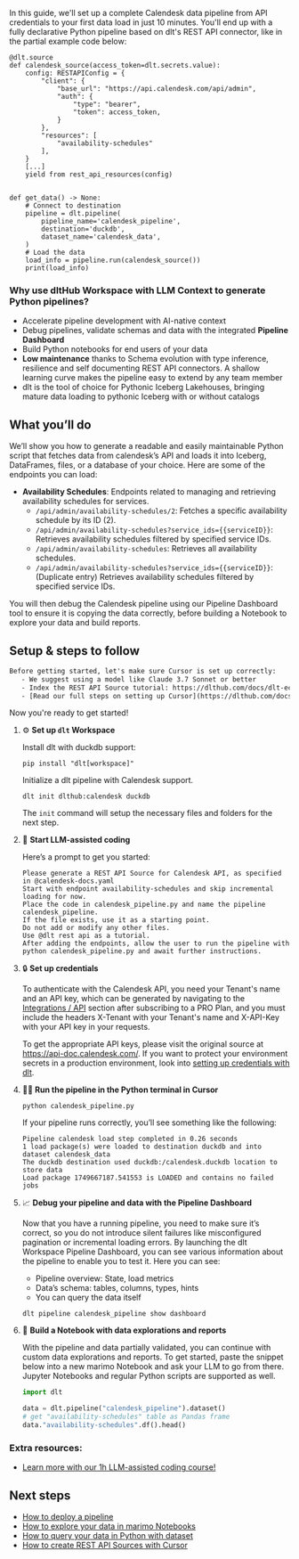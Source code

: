 In this guide, we'll set up a complete Calendesk data pipeline from API credentials to your first data load in just 10 minutes. You'll end up with a fully declarative Python pipeline based on dlt's REST API connector, like in the partial example code below:

```python-outcome
@dlt.source
def calendesk_source(access_token=dlt.secrets.value):
    config: RESTAPIConfig = {
        "client": {
            "base_url": "https://api.calendesk.com/api/admin",
            "auth": {
                "type": "bearer",
                "token": access_token,
            }
        },
        "resources": [
            "availability-schedules"
        ],
    }
    [...]
    yield from rest_api_resources(config)


def get_data() -> None:
    # Connect to destination
    pipeline = dlt.pipeline(
        pipeline_name='calendesk_pipeline',
        destination='duckdb',
        dataset_name='calendesk_data', 
    )
    # Load the data
    load_info = pipeline.run(calendesk_source())
    print(load_info) 
```

### Why use dltHub Workspace with LLM Context to generate Python pipelines?

- Accelerate pipeline development with AI-native context
- Debug pipelines, validate schemas and data with the integrated **Pipeline Dashboard**
- Build Python notebooks for end users of your data
- **Low maintenance** thanks to Schema evolution with type inference, resilience and self documenting REST API connectors. A shallow learning curve makes the pipeline easy to extend by any team member
- dlt is the tool of choice for Pythonic Iceberg Lakehouses, bringing mature data loading to pythonic Iceberg with or without catalogs

## What you’ll do

We’ll show you how to generate a readable and easily maintainable Python script that fetches data from calendesk’s API and loads it into Iceberg, DataFrames, files, or a database of your choice. Here are some of the endpoints you can load:

- **Availability Schedules**: Endpoints related to managing and retrieving availability schedules for services.
  - `/api/admin/availability-schedules/2`: Fetches a specific availability schedule by its ID (2).
  - `/api/admin/availability-schedules?service_ids={{serviceID}}`: Retrieves availability schedules filtered by specified service IDs.
  - `/api/admin/availability-schedules`: Retrieves all availability schedules.
  - `/api/admin/availability-schedules?service_ids={{serviceID}}`: (Duplicate entry) Retrieves availability schedules filtered by specified service IDs.

You will then debug the Calendesk pipeline using our Pipeline Dashboard tool to ensure it is copying the data correctly, before building a Notebook to explore your data and build reports.

## Setup & steps to follow

```default
Before getting started, let's make sure Cursor is set up correctly:
   - We suggest using a model like Claude 3.7 Sonnet or better
   - Index the REST API Source tutorial: https://dlthub.com/docs/dlt-ecosystem/verified-sources/rest_api/ and add it to context as **@dlt rest api**
   - [Read our full steps on setting up Cursor](https://dlthub.com/docs/dlt-ecosystem/llm-tooling/cursor-restapi#23-configuring-cursor-with-documentation)
```

Now you're ready to get started!

1. ⚙️ **Set up `dlt` Workspace**
    
    Install dlt with duckdb support:
    ```shell
    pip install "dlt[workspace]"
    ```

    Initialize a dlt pipeline with Calendesk support.
    ```shell
    dlt init dlthub:calendesk duckdb
    ```

    The `init` command will setup the necessary files and folders for the next step.
    
2. 🤠 **Start LLM-assisted coding**
    
    Here’s a prompt to get you started:
    
    ```prompt
    Please generate a REST API Source for Calendesk API, as specified in @calendesk-docs.yaml 
    Start with endpoint availability-schedules and skip incremental loading for now. 
    Place the code in calendesk_pipeline.py and name the pipeline calendesk_pipeline. 
    If the file exists, use it as a starting point. 
    Do not add or modify any other files. 
    Use @dlt rest api as a tutorial. 
    After adding the endpoints, allow the user to run the pipeline with python calendesk_pipeline.py and await further instructions.
    ```

    
3. 🔒 **Set up credentials** 
    
    To authenticate with the Calendesk API, you need your Tenant's name and an API key, which can be generated by navigating to the [Integrations / API](https://admin.calendesk.com/en/panel/integrations) section after subscribing to a PRO Plan, and you must include the headers X-Tenant with your Tenant's name and X-API-Key with your API key in your requests.
    
    To get the appropriate API keys, please visit the original source at https://api-doc.calendesk.com/.
    If you want to protect your environment secrets in a production environment, look into [setting up credentials with dlt](https://dlthub.com/docs/walkthroughs/add_credentials).
    
4. 🏃‍♀️ **Run the pipeline in the Python terminal in Cursor**
    
    ```shell
    python calendesk_pipeline.py
    ```
    
    If your pipeline runs correctly, you’ll see something like the following:
    
    ```shell
    Pipeline calendesk load step completed in 0.26 seconds
    1 load package(s) were loaded to destination duckdb and into dataset calendesk_data
    The duckdb destination used duckdb:/calendesk.duckdb location to store data
    Load package 1749667187.541553 is LOADED and contains no failed jobs
    ```
    
5. 📈 **Debug your pipeline and data with the Pipeline Dashboard**

    Now that you have a running pipeline, you need to make sure it’s correct, so you do not introduce silent failures like misconfigured pagination or incremental loading errors. By launching the dlt Workspace Pipeline Dashboard, you can see various information about the pipeline to enable you to test it. Here you can see:
    - Pipeline overview: State, load metrics
    - Data’s schema: tables, columns, types, hints
    - You can query the data itself
    
    ```shell
    dlt pipeline calendesk_pipeline show dashboard
    ```
    
6. 🐍 **Build a Notebook with data explorations and reports**

    With the pipeline and data partially validated, you can continue with custom data explorations and reports. To get started, paste the snippet below into a new marimo Notebook and ask your LLM to go from there. Jupyter Notebooks and regular Python scripts are supported as well.

    
    ```python
    import dlt

   data = dlt.pipeline("calendesk_pipeline").dataset()
   # get "availability-schedules" table as Pandas frame
   data."availability-schedules".df().head()
    ```

### Extra resources:

- [Learn more with our 1h LLM-assisted coding course!](https://www.youtube.com/watch?v=GGid70rnJuM)

## Next steps

- [How to deploy a pipeline](https://dlthub.com/docs/walkthroughs/deploy-a-pipeline)
- [How to explore your data in marimo Notebooks](https://dlthub.com/docs/general-usage/dataset-access/marimo)
- [How to query your data in Python with dataset](https://dlthub.com/docs/general-usage/dataset-access/dataset)
- [How to create REST API Sources with Cursor](https://dlthub.com/docs/dlt-ecosystem/llm-tooling/cursor-restapi)
